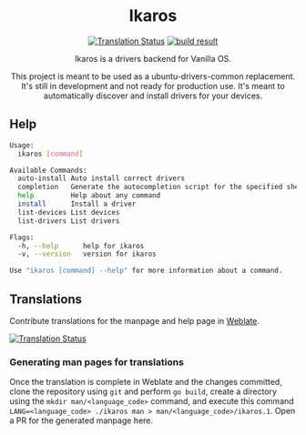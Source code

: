 <div align="center">
  <h1 align="center">Ikaros</h1>
  
[![Translation Status][weblate-image]][weblate-url]
[![build result][build-image]][build-url]

[weblate-url]: https://hosted.weblate.org/engage/vanilla-os/
[weblate-image]: https://hosted.weblate.org/widgets/vanilla-os/-/apx/svg-badge.svg
[weblate-status-image]: https://hosted.weblate.org/widgets/vanilla-os/-/ikaros/multi-auto.svg
[build-image]:https://build.opensuse.org/projects/home:fabricators:orchid/packages/ikaros/badge.svg?type=default
[build-url]: https://build.opensuse.org/package/show/home:fabricators:orchid/ikaros
  
Ikaros is a drivers backend for Vanilla OS.

This project is meant to be used as a ubuntu-drivers-common replacement.
It's still in development and not ready for production use. 
It's meant to automatically discover and install drivers for your devices.
</div>

## Help

```bash
Usage:
  ikaros [command]

Available Commands:
  auto-install Auto install correct drivers
  completion   Generate the autocompletion script for the specified shell
  help         Help about any command
  install      Install a driver
  list-devices List devices
  list-drivers List drivers

Flags:
  -h, --help      help for ikaros
  -v, --version   version for ikaros

Use "ikaros [command] --help" for more information about a command.
```

## Translations

Contribute translations for the manpage and help page in [Weblate](https://hosted.weblate.org/projects/vanilla-os/ikaros).

[![Translation Status][weblate-status-image]][weblate-url]

### Generating man pages for translations

Once the translation is complete in Weblate and the changes committed, clone the repository using `git` and perform `go build`, create a directory using the `mkdir man/<language_code>` command, and execute this command `LANG=<language_code> ./ikaros man > man/<language_code>/ikaros.1`. Open a PR for the generated manpage here.

